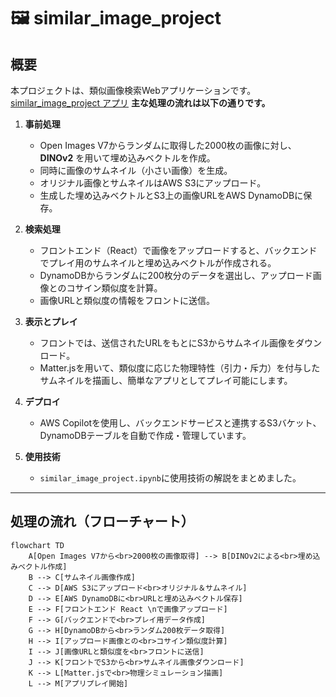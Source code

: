 # 🖼 similar_image_project

## 概要
本プロジェクトは、類似画像検索Webアプリケーションです。  
[similar_image_project アプリ](https://your-app-url.example.com)
**主な処理の流れは以下の通りです。**

1. **事前処理**  
   - Open Images V7からランダムに取得した2000枚の画像に対し、**DINOv2** を用いて埋め込みベクトルを作成。
   - 同時に画像のサムネイル（小さい画像）を生成。
   - オリジナル画像とサムネイルはAWS S3にアップロード。
   - 生成した埋め込みベクトルとS3上の画像URLをAWS DynamoDBに保存。

2. **検索処理**  
   - フロントエンド（React）で画像をアップロードすると、バックエンドでプレイ用のサムネイルと埋め込みベクトルが作成される。
   - DynamoDBからランダムに200枚分のデータを選出し、アップロード画像とのコサイン類似度を計算。
   - 画像URLと類似度の情報をフロントに送信。

3. **表示とプレイ**  
   - フロントでは、送信されたURLをもとにS3からサムネイル画像をダウンロード。
   - Matter.jsを用いて、類似度に応じた物理特性（引力・斥力）を付与したサムネイルを描画し、簡単なアプリとしてプレイ可能にします。

4. **デプロイ**  
   - AWS Copilotを使用し、バックエンドサービスと連携するS3バケット、DynamoDBテーブルを自動で作成・管理しています。
  
5. **使用技術**
   - `similar_image_project.ipynb`に使用技術の解説をまとめました。

---

## 処理の流れ（フローチャート）

```mermaid
flowchart TD
    A[Open Images V7から<br>2000枚の画像取得] --> B[DINOv2による<br>埋め込みベクトル作成]
    B --> C[サムネイル画像作成]
    C --> D[AWS S3にアップロード<br>オリジナル＆サムネイル]
    D --> E[AWS DynamoDBに<br>URLと埋め込みベクトル保存]
    E --> F[フロントエンド React \nで画像アップロード]
    F --> G[バックエンドで<br>プレイ用データ作成]
    G --> H[DynamoDBから<br>ランダム200枚データ取得]
    H --> I[アップロード画像との<br>コサイン類似度計算]
    I --> J[画像URLと類似度を<br>フロントに送信]
    J --> K[フロントでS3から<br>サムネイル画像ダウンロード]
    K --> L[Matter.jsで<br>物理シミュレーション描画]
    L --> M[アプリプレイ開始]

